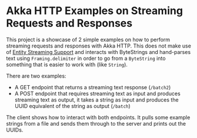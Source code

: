 # Akka HTTP Examples on Streaming Requests and Responses

This project is a showcase of 2 simple examples on how to perform streaming requests and responses with Akka HTTP. 
This does not make use of [Entity Streaming Support](http://doc.akka.io/docs/akka-http/10.0.5/scala/http/routing-dsl/source-streaming-support.html#source-streaming)
and interacts with ByteStrings and hand-parses text using `Framing.delimiter` in order to go from a `ByteString` into 
something that is easier to work with (like `String`).

There are two examples: 

- A GET endpoint that returns a streaming text response (`/batch2`) 
- A POST endpoint that requires streaming text as input and produces streaming text as output, it takes a string as 
input and produces the UUID equivalent of the string as output (`/batch`)

The client shows how to interact with both endpoints. It pulls some example strings from a file and sends them through 
to the server and prints out the UUIDs.